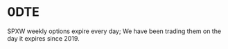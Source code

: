 # 0DTE
SPXW weekly options expire every day; We have been trading them on the day it expires since 2019.
